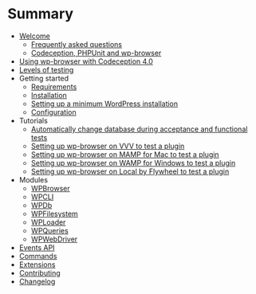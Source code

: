 # Summary	

* [Welcome](welcome.md)	
    * [Frequently asked questions](faq.md)	
    * [Codeception, PHPUnit and wp-browser](codeception-phpunit-and-wpbrowser.md)	
* [Using wp-browser with Codeception 4.0](codeception-4-suport.md)
* [Levels of testing](levels-of-testing.md)	
* Getting started	
    * [Requirements](requirements.md)	
    * [Installation](installation.md)	
    * [Setting up a minimum WordPress installation](setting-up-minimum-wordpress-installation.md)	
    * [Configuration](configuration.md)	
* Tutorials	
    * [Automatically change database during acceptance and functional tests](tutorials/automatically-change-db-in-tests.md)	
    * [Setting up wp-browser on VVV to test a plugin](tutorials/vvv-setup.md)	
    * [Setting up wp-browser on MAMP for Mac to test a plugin](tutorials/mamp-mac-setup.md)	
    * [Setting up wp-browser on WAMP for Windows to test a plugin](tutorials/wamp-setup.md)	
    * [Setting up wp-browser on Local by Flywheel to test a plugin](tutorials/local-flywheel-setup.md)	
* Modules	
    * [WPBrowser](modules/WPBrowser.md)	
    * [WPCLI](modules/WPCLI.md)	
    * [WPDb](modules/WPDb.md)	
    * [WPFilesystem](modules/WPFilesystem.md)	
    * [WPLoader](modules/WPLoader.md)	
    * [WPQueries](modules/WPQueries.md)	
    * [WPWebDriver](modules/WPWebDriver.md)	
* [Events API](events-api.md)
* [Commands](commands.md)	
* [Extensions](extensions.md)	
* [Contributing](contributing.md)	
* [Changelog](https://github.com/lucatume/wp-browser/blob/master/CHANGELOG.md)

